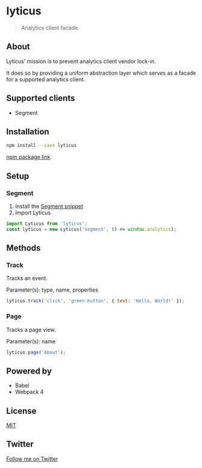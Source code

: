 # lyticus

> Analytics client facade.

## About

Lyticus' mission is to prevent analytics client vendor lock-in.

It does so by providing a uniform abstraction layer which serves as a facade for a supported analytics client.

## Supported clients

- Segment

## Installation

```bash
npm install --save lyticus
```

[npm package link](https://www.npmjs.com/package/lyticus)

## Setup

### Segment

1. Install the [Segment snippet](https://segment.com/docs/sources/website/analytics.js/quickstart/#step-1-copy-the-snippet)
2. Import Lyticus

```javascript
import Lyticus from 'lyticus';
const lyticus = new Lyticus('segment', () => window.analytics);
```

## Methods

### Track

Tracks an event.

Parameter(s): type, name, properties

```javascript
lyticus.track('click', 'green-button', { text: 'Hello, World!' });
```

### Page

Tracks a page view.

Parameter(s): name

```javascript
lyticus.page('About');
```

## Powered by

- Babel
- Webpack 4

## License

[MIT](http://opensource.org/licenses/MIT)

## Twitter

[Follow me on Twitter](https://twitter.com/KrolsBjorn)
